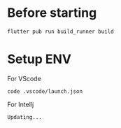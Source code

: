 # Before starting

```flutter pub run build_runner build```

# Setup ENV

For VScode

`code .vscode/launch.json`

For Intellj

`Updating...`
